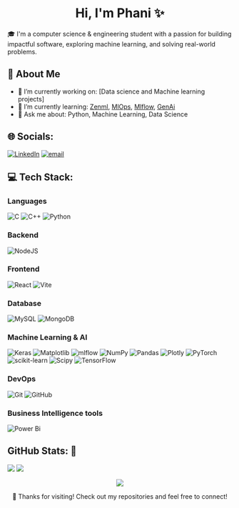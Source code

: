<div align="center">
  
# Hi, I'm Phani ✨​

</div>

🎓 I'm a computer science & engineering student with a passion for building impactful software, exploring machine learning, and solving real-world problems.

## 🚀 About Me
- 🔭 I’m currently working on: [Data science and Machine learning projects]
- 🌱 I’m currently learning: [Zenml](https://www.zenml.io/), [MlOps](https://ml-ops.org/), [Mlflow](https://mlflow.org/), [GenAi]()
- 💬 Ask me about: Python, Machine Learning, Data Science

  
## 🌐 Socials:
[![LinkedIn](https://img.shields.io/badge/LinkedIn-%230077B5.svg?logo=linkedin&logoColor=white)](https://linkedin.com/in/https://linkedin.com/in/phani-shekar-reddy-bollareddy-a229a922a/) 
[![email](https://img.shields.io/badge/Email-D14836?logo=gmail&logoColor=white)](mailto:phanishekarreddy116@gmail.com) 

## 💻 Tech Stack:

  
  ### Languages
  ![C](https://img.shields.io/badge/c-%2300599C.svg?style=for-the-badge&logo=c&logoColor=white) 
  ![C++](https://img.shields.io/badge/c++-%2300599C.svg?style=for-the-badge&logo=c%2B%2B&logoColor=white) 
  ![Python](https://img.shields.io/badge/python-3670A0?style=for-the-badge&logo=python&logoColor=ffdd54) 
  
  ### Backend
  ![NodeJS](https://img.shields.io/badge/node.js-6DA55F?style=for-the-badge&logo=node.js&logoColor=white) 
  
  ### Frontend
  ![React](https://img.shields.io/badge/react-%2320232a.svg?style=for-the-badge&logo=react&logoColor=%2361DAFB) ![Vite](https://img.shields.io/badge/vite-%23646CFF.svg?style=for-the-badge&logo=vite&logoColor=white) 
  
  ### Database
  ![MySQL](https://img.shields.io/badge/mysql-4479A1.svg?style=for-the-badge&logo=mysql&logoColor=white) ![MongoDB](https://img.shields.io/badge/MongoDB-%234ea94b.svg?style=for-the-badge&logo=mongodb&logoColor=white) 
  
  ### Machine Learning & AI
  ![Keras](https://img.shields.io/badge/Keras-%23D00000.svg?style=for-the-badge&logo=Keras&logoColor=white) 
  ![Matplotlib](https://img.shields.io/badge/Matplotlib-%23ffffff.svg?style=for-the-badge&logo=Matplotlib&logoColor=black) 
  ![mlflow](https://img.shields.io/badge/mlflow-%23d9ead3.svg?style=for-the-badge&logo=numpy&logoColor=blue) 
  ![NumPy](https://img.shields.io/badge/numpy-%23013243.svg?style=for-the-badge&logo=numpy&logoColor=white) 
  ![Pandas](https://img.shields.io/badge/pandas-%23150458.svg?style=for-the-badge&logo=pandas&logoColor=white) 
  ![Plotly](https://img.shields.io/badge/Plotly-%233F4F75.svg?style=for-the-badge&logo=plotly&logoColor=white) 
  ![PyTorch](https://img.shields.io/badge/PyTorch-%23EE4C2C.svg?style=for-the-badge&logo=PyTorch&logoColor=white) 
  ![scikit-learn](https://img.shields.io/badge/scikit--learn-%23F7931E.svg?style=for-the-badge&logo=scikit-learn&logoColor=white) 
  ![Scipy](https://img.shields.io/badge/SciPy-%230C55A5.svg?style=for-the-badge&logo=scipy&logoColor=%white) 
  ![TensorFlow](https://img.shields.io/badge/TensorFlow-%23FF6F00.svg?style=for-the-badge&logo=TensorFlow&logoColor=white) 
  
  ### DevOps
  ![Git](https://img.shields.io/badge/git-%23F05033.svg?style=for-the-badge&logo=git&logoColor=white) 
  ![GitHub](https://img.shields.io/badge/github-%23121011.svg?style=for-the-badge&logo=github&logoColor=white) 
  
  ### Business Intelligence tools
  ![Power Bi](https://img.shields.io/badge/power_bi-F2C811?style=for-the-badge&logo=powerbi&logoColor=black)


## GitHub Stats: 🌱​

![](https://github-readme-stats.vercel.app/api?username=Phani000&theme=dark&hide_border=false&include_all_commits=false&count_private=false) <space/>
![](https://github-readme-stats.vercel.app/api/top-langs/?username=Phani000&theme=dark&hide_border=false&include_all_commits=false&count_private=false&layout=compact)<br/>

<div align="center">
  
  ![](https://nirzak-streak-stats.vercel.app/?user=Phani000&theme=dark&hide_border=false)
  
</div>
  

<div align="center">

🌟 Thanks for visiting! Check out my repositories and feel free to connect!
</div>
<!-- Proudly created with GPRM ( https://gprm.itsvg.in ) -->

